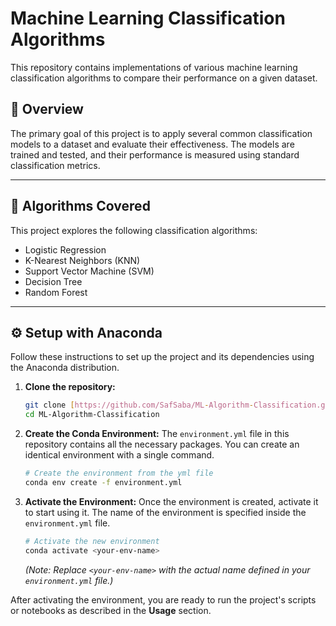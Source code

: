 
# Machine Learning Classification Algorithms

This repository contains implementations of various machine learning classification algorithms to compare their performance on a given dataset.

## 📖 Overview

The primary goal of this project is to apply several common classification models to a dataset and evaluate their effectiveness. The models are trained and tested, and their performance is measured using standard classification metrics.

---

## 🤖 Algorithms Covered

This project explores the following classification algorithms:

* Logistic Regression
* K-Nearest Neighbors (KNN)
* Support Vector Machine (SVM)
* Decision Tree
* Random Forest

---
## ⚙️ Setup with Anaconda

Follow these instructions to set up the project and its dependencies using the Anaconda distribution.

1.  **Clone the repository:**
    ```bash
    git clone [https://github.com/SafSaba/ML-Algorithm-Classification.git](https://github.com/SafSaba/ML-Algorithm-Classification.git)
    cd ML-Algorithm-Classification
    ```

2.  **Create the Conda Environment:**
    The `environment.yml` file in this repository contains all the necessary packages. You can create an identical environment with a single command.
    ```bash
    # Create the environment from the yml file
    conda env create -f environment.yml
    ```

3.  **Activate the Environment:**
    Once the environment is created, activate it to start using it. The name of the environment is specified inside the `environment.yml` file.
    ```bash
    # Activate the new environment
    conda activate <your-env-name>
    ```
    *(Note: Replace `<your-env-name>` with the actual name defined in your `environment.yml` file.)*

After activating the environment, you are ready to run the project's scripts or notebooks as described in the **Usage** section.
